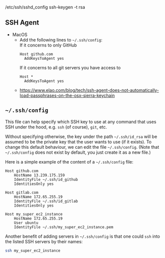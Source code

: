 



/etc/ssh/sshd_config
ssh-keygen -t rsa


## SSH Agent
- MacOS
    - Add the following lines to `~/.ssh/config`:  
      If it concerns to only GitHub
      ```
      Host github.com
        AddKeysToAgent yes
      ```
      If it concerns to all git servers you have access to
      ```
      Host *
        AddKeysToAgent yes
      ```
    - <https://www.elao.com/blog/tech/ssh-agent-does-not-automatically-load-passphrases-on-the-osx-sierra-keychain>


## `~/.ssh/config`
This file can help specify which SSH key to use at any command that uses SSH under the hood,
e.g. `ssh` (of course), `git`, etc.

Without specifying otherwise, the key under the path `~/.ssh/id_rsa` will be assumed to
be the private key that the user wants to use (if it exists). To change this default
behaviour, we can edit the file `~/.ssh/config`. (Note that `~/.ssh/config` does not
exist by default, you just create it as a new file.)

Here is a simple example of the content of a `~/.ssh/config` file:
```
Host github.com
    HostName 13.239.175.159
    IdentityFile ~/.ssh/id_github
    IdentitiesOnly yes

Host gitlab.com
    HostName 172.65.255.19
    IdentityFile ~/.ssh/id_gitlab
    IdentitiesOnly yes

Host my_super_ec2_instance
    HostName 172.65.255.19
    User ubuntu
    IdentityFile ~/.ssh/my_super_ec2_instance.pem
```

Another benefit of adding servers in `~/.ssh/config` is that
one could `ssh` into the listed SSH servers by their names:
```sh
ssh my_super_ec2_instance
```
